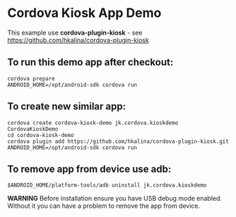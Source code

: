 Cordova Kiosk App Demo
======================

This example use **cordova-plugin-kiosk** - see https://github.com/hkalina/cordova-plugin-kiosk

To run this demo app after checkout:
------------------------------------

    cordova prepare
    ANDROID_HOME=/opt/android-sdk cordova run

To create new similar app:
--------------------------

    cordova create cordova-kiosk-demo jk.cordova.kioskdemo CordovaKioskDemo
    cd cordova-kiosk-demo
    cordova plugin add https://github.com/hkalina/cordova-plugin-kiosk.git
    ANDROID_HOME=/opt/android-sdk cordova run

To remove app from device use adb:
----------------------------------

    $ANDROID_HOME/platform-tools/adb uninstall jk.cordova.kioskdemo

**WARNING** Before installation ensure you have USB debug mode enabled. Without it you can have a problem to remove the app from device.

